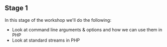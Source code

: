 ## Stage 1

In this stage of the workshop we'll do the following:

* Look at command line arguments & options and how we can use them in PHP
* Look at standard streams in PHP
